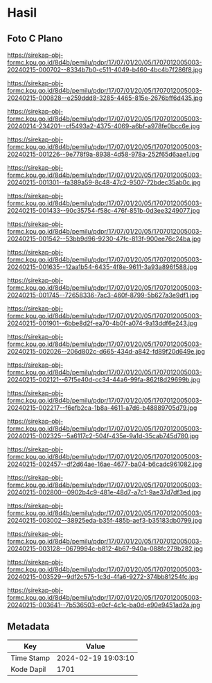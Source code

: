 # Hasil

## Foto C Plano

https://sirekap-obj-formc.kpu.go.id/8d4b/pemilu/pdpr/17/07/01/20/05/1707012005003-20240215-000702--8334b7b0-c511-4049-b460-4bc4b7f286f8.jpg

https://sirekap-obj-formc.kpu.go.id/8d4b/pemilu/pdpr/17/07/01/20/05/1707012005003-20240215-000828--e259ddd8-3285-4465-815e-2676bff6d435.jpg

https://sirekap-obj-formc.kpu.go.id/8d4b/pemilu/pdpr/17/07/01/20/05/1707012005003-20240214-234201--cf5493a2-4375-4069-a6bf-a978fe0bcc6e.jpg

https://sirekap-obj-formc.kpu.go.id/8d4b/pemilu/pdpr/17/07/01/20/05/1707012005003-20240215-001226--9e778f9a-8938-4d58-978a-252f65d6aae1.jpg

https://sirekap-obj-formc.kpu.go.id/8d4b/pemilu/pdpr/17/07/01/20/05/1707012005003-20240215-001301--fa389a59-8c48-47c2-9507-72bdec35ab0c.jpg

https://sirekap-obj-formc.kpu.go.id/8d4b/pemilu/pdpr/17/07/01/20/05/1707012005003-20240215-001433--90c35754-f58c-476f-851b-0d3ee3249077.jpg

https://sirekap-obj-formc.kpu.go.id/8d4b/pemilu/pdpr/17/07/01/20/05/1707012005003-20240215-001542--53bb9d96-9230-47fc-813f-900ee76c24ba.jpg

https://sirekap-obj-formc.kpu.go.id/8d4b/pemilu/pdpr/17/07/01/20/05/1707012005003-20240215-001635--12aa1b54-6435-4f8e-9611-3a93a896f588.jpg

https://sirekap-obj-formc.kpu.go.id/8d4b/pemilu/pdpr/17/07/01/20/05/1707012005003-20240215-001745--72658336-7ac3-460f-8799-5b627a3e9df1.jpg

https://sirekap-obj-formc.kpu.go.id/8d4b/pemilu/pdpr/17/07/01/20/05/1707012005003-20240215-001901--6bbe8d2f-ea70-4b0f-a074-9a13ddf6e243.jpg

https://sirekap-obj-formc.kpu.go.id/8d4b/pemilu/pdpr/17/07/01/20/05/1707012005003-20240215-002026--206d802c-d665-434d-a842-fd89f20d649e.jpg

https://sirekap-obj-formc.kpu.go.id/8d4b/pemilu/pdpr/17/07/01/20/05/1707012005003-20240215-002121--67f5e40d-cc34-44a6-99fa-862f8d29699b.jpg

https://sirekap-obj-formc.kpu.go.id/8d4b/pemilu/pdpr/17/07/01/20/05/1707012005003-20240215-002217--f6efb2ca-1b8a-4611-a7d6-b48889705d79.jpg

https://sirekap-obj-formc.kpu.go.id/8d4b/pemilu/pdpr/17/07/01/20/05/1707012005003-20240215-002325--5a6117c2-504f-435e-9a1d-35cab745d780.jpg

https://sirekap-obj-formc.kpu.go.id/8d4b/pemilu/pdpr/17/07/01/20/05/1707012005003-20240215-002457--df2d64ae-16ae-4677-ba04-b6cadc961082.jpg

https://sirekap-obj-formc.kpu.go.id/8d4b/pemilu/pdpr/17/07/01/20/05/1707012005003-20240215-002800--0902b4c9-481e-48d7-a7c1-9ae37d7df3ed.jpg

https://sirekap-obj-formc.kpu.go.id/8d4b/pemilu/pdpr/17/07/01/20/05/1707012005003-20240215-003002--38925eda-b35f-485b-aef3-b35183db0799.jpg

https://sirekap-obj-formc.kpu.go.id/8d4b/pemilu/pdpr/17/07/01/20/05/1707012005003-20240215-003128--0679994c-b812-4b67-940a-088fc279b282.jpg

https://sirekap-obj-formc.kpu.go.id/8d4b/pemilu/pdpr/17/07/01/20/05/1707012005003-20240215-003529--9df2c575-1c3d-4fa6-9272-374bb81254fc.jpg

https://sirekap-obj-formc.kpu.go.id/8d4b/pemilu/pdpr/17/07/01/20/05/1707012005003-20240215-003641--7b536503-e0cf-4c1c-ba0d-e90e9451ad2a.jpg


## Metadata

| Key        | Value               |
| ---------- | ------------------- |
| Time Stamp | 2024-02-19 19:03:10 |
| Kode Dapil | 1701                |



